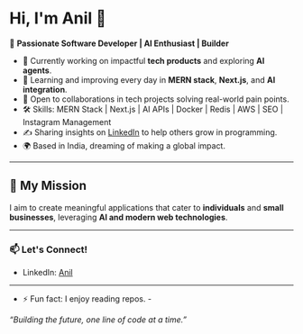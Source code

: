 # Hi, I'm Anil 👋

🎯 **Passionate Software Developer | AI Enthusiast | Builder**

- 🔭 Currently working on impactful **tech products** and exploring **AI agents**.
- 🌱 Learning and improving every day in **MERN stack**, **Next.js**, and **AI integration**.
- 🤝 Open to collaborations in tech projects solving real-world pain points.
- 🛠️ Skills: MERN Stack | Next.js | AI APIs | Docker | Redis | AWS | SEO | Instagram Management
- ✍️ Sharing insights on [LinkedIn](https://www.linkedin.com/in/anilkumar567849/) to help others grow in programming.
- 🌍 Based in India, dreaming of making a global impact.

---

## 🚀 My Mission
I aim to create meaningful applications that cater to **individuals** and **small businesses**, leveraging **AI and modern web technologies**.

---

### 📫 Let's Connect!
- LinkedIn: [Anil](https://www.linkedin.com/in/anilkumar567849/)

---

- ⚡ Fun fact: I enjoy reading repos. - 

_“Building the future, one line of code at a time.”_
